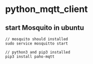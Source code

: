 # python_mqtt_client


## start Mosquito in ubuntu
```
// mosquito should installed
sudo service mosquitto start

// python3 and pip3 installed
pip3 install paho-mqtt
```